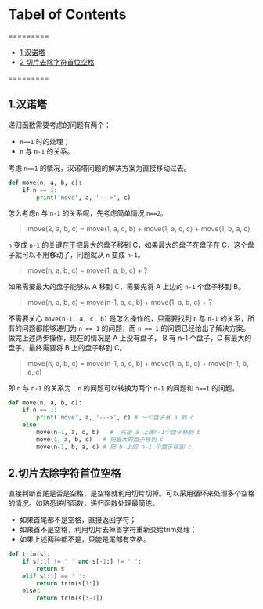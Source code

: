 # Tabel of Contents

=========
* [1 汉诺塔](#1.汉诺塔)
* [2 切片去除字符首位空格](#2.切片去除字符首位空格)

=========

## 1.汉诺塔
递归函数需要考虑的问题有两个：

* `n==1` 时的处理；
* `n` 与 `n-1` 的关系。

考虑 `n==1` 的情况，汉诺塔问题的解决方案为直接移动过去。
``` python
def move(n, a, b, c):
    if n == 1:
        print('move', a, '--->', c)
```

怎么考虑`n` 与 `n-1` 的关系呢，先考虑简单情况 `n==2`。
> move(2, a, b, c) = move(1, a, c, b) + move(1, a, c, c) + move(1, b, a, c)

`n` 变成 `n-1` 的关键在于把最大的盘子移到 C，如果最大的盘子在盘子在 C，这个盘子就可以不用移动了，问题就从 `n` 变成 `n-1`。
> move(n, a, b, c) = move(1, a, b, c) + ?

如果需要最大的盘子能够从 A 移到 C，需要先将 A 上边的 `n-1` 个盘子移到 B。
> move(n, a, b, c) = move(n-1, a, c, b) + move(1, a, b, c) + ?

不需要关心 `move(n-1, a, c, b)` 是怎么操作的，只需要找到 `n` 与 `n-1` 的关系，所有的问题都能够递归为 `n == 1` 的问题，而 `n == 1` 的问题已经给出了解决方案。做完上述两步操作，现在的情况是 A 上没有盘子， B 有 n-1 个盘子，C 有最大的盘子。最终需要将 B 上的盘子移到 C。
> move(n, a, b, c) = move(n-1, a, c, b) + move(1, a, b, c) + move(n-1, b, a, c)

即 `n` 与 `n-1` 的关系为：`n` 的问题可以转换为两个 `n-1` 的问题和 `n==1` 的问题。
``` python
def move(n, a, b, c):
    if n == 1:
        print('move', a, '--->', c) # 一个盘子从 a 到 c
    else:
        move(n-1, a, c, b)   #  先把 a 上面n-1个盘子移到 b
        move(1, a, b, c)   # 把最大的盘子移到 c
        move(n-1, b, a, c) # 把 b 上的 n-1 个盘子移到 c
```

## 2.切片去除字符首位空格
直接判断首尾是否是空格，是空格就利用切片切掉。可以采用循环来处理多个空格的情况。如熟悉递归函数，递归函数处理最简练。

* 如果首尾都不是空格，直接返回字符；
* 如果首不是空格，利用切片去掉首字符重新交给trim处理；
* 如果上述两种都不是，只能是尾部有空格。

``` python
def trim(s):
    if s[:1] != ' ' and s[-1:] != ' ':
        return s
    elif s[:1] == ' ':
        return trim(s[1:])
    else：
        return trim(s[:-1])
```